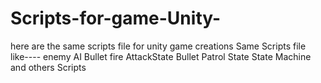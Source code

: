 # Scripts-for-game-Unity-
here are the same scripts file for unity game creations 
Same Scripts file like----
enemy AI
Bullet fire
AttackState
Bullet 
Patrol State
State Machine and others Scripts

